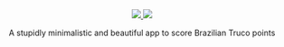 <div align="center">
  <a href="https://github.com/jolucas245/tentosapp/releases/download/v1.0-ouros/tentos-v1.0.apk">
    <img src="https://user-images.githubusercontent.com/65248543/178760730-248a62ab-a414-437d-8392-4a2a943585ab.png"/>
  </a>

  <img src="https://user-images.githubusercontent.com/65248543/178626556-c6c91706-b03e-4116-bc8b-99619e6095c0.png"/>
  <p>A stupidly minimalistic and beautiful app to score Brazilian Truco points</p>

##


</div>
